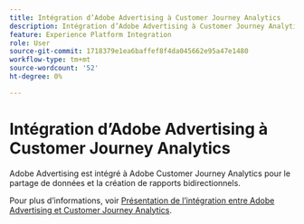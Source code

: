 ```yaml
---
title: Intégration d’Adobe Advertising à Customer Journey Analytics
description: Intégration d’Adobe Advertising à Customer Journey Analytics
feature: Experience Platform Integration
role: User
source-git-commit: 1718379e1ea6baffef8f4da045662e95a47e1480
workflow-type: tm+mt
source-wordcount: '52'
ht-degree: 0%

---
```


# Intégration d’Adobe Advertising à Customer Journey Analytics

Adobe Advertising est intégré à Adobe Customer Journey Analytics pour le partage de données et la création de rapports bidirectionnels.

Pour plus d’informations, voir [Présentation de l’intégration entre Adobe Advertising et Customer Journey Analytics](https://experienceleague.adobe.com/en/docs/advertising/integrations/customer-journey-analytics/overview).
